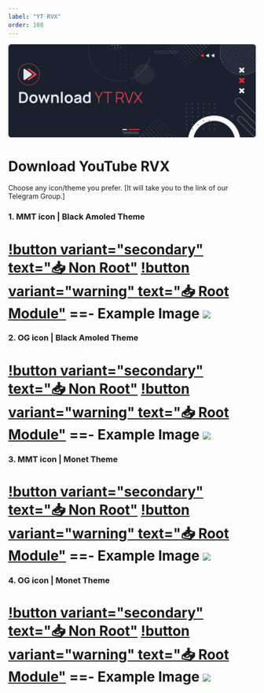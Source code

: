 ```yaml
---
label: "YT RVX"
order: 100
---
```


![](/assets/cover/download-yt-rvx-cover.png)

# Download YouTube RVX

Choose any icon/theme you prefer. [It will take you to the link of our Telegram Group.]

### 1. MMT icon | Black Amoled Theme
[!button variant="secondary" text="📥 Non Root"](https://t.me/ReVancedBuildMMT/122764) [!button variant="warning" text="📥 Root Module"](https://github.com/kazimmt/RVX-MMT-module/releases/download/11-08/RVX-BLACK-MMT.zip)
==- Example Image
![](https://raw.githubusercontent.com/kazimmt/RVX-Features/website/assets/icon-difference/mmt-black.jpg)
===

### 2. OG icon | Black Amoled Theme
[!button variant="secondary" text="📥 Non Root"](https://t.me/ReVancedBuildMMT/122768) [!button variant="warning" text="📥 Root Module"](https://github.com/kazimmt/RVX-MMT-module/releases/download/11-08/RVX-BLACK-OG.zip)
==- Example Image
![](https://raw.githubusercontent.com/kazimmt/RVX-Features/website/assets/icon-difference/og-black.jpg)
===

### 3. MMT icon | Monet Theme
[!button variant="secondary" text="📥 Non Root"](https://t.me/ReVancedBuildMMT/122772) [!button variant="warning" text="📥 Root Module"](https://github.com/kazimmt/RVX-MMT-module/releases/download/11-08/RVX-MONET-MMT.zip)
==- Example Image
![](https://raw.githubusercontent.com/kazimmt/RVX-Features/website/assets/icon-difference/mmt-monet.jpg)
===

### 4. OG icon | Monet Theme
[!button variant="secondary" text="📥 Non Root"](https://t.me/ReVancedBuildMMT/122776) [!button variant="warning" text="📥 Root Module"](https://github.com/kazimmt/RVX-MMT-module/releases/download/11-08/RVX-MONET-OG.zip)
==- Example Image
![](https://raw.githubusercontent.com/kazimmt/RVX-Features/website/assets/icon-difference/og-monet.jpg)
===
